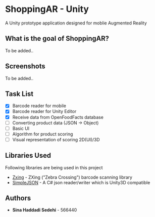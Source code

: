 # ShoppingAR - Unity
A Unity prototype application designed for moblie Augmented Reality

## What is the goal of ShoppingAR?
To be added..

## Screenshots
To be added..

## Task List
- [x] Barcode reader for mobile
- [x] Barcode reader for Unity Editor
- [x] Receive data from OpenFoodFacts database
- [ ] Converting product data (JSON -> Object)
- [ ] Basic UI
- [ ] Algorithm for product scoring
- [ ] Visual representation of scoring 2D(UI)/3D

## Libraries Used
Following libraries are being used in this project

- [Zxing](https://github.com/zxing/zxing) - ZXing ("Zebra Crossing") barcode scanning library
- [SimpleJSON](https://github.com/HenrikPoulsen/SimpleJSON) - A C# json reader/writer which is Unity3D compatible

## Authors
* **Sina Haddadi Sedehi** - 566440
